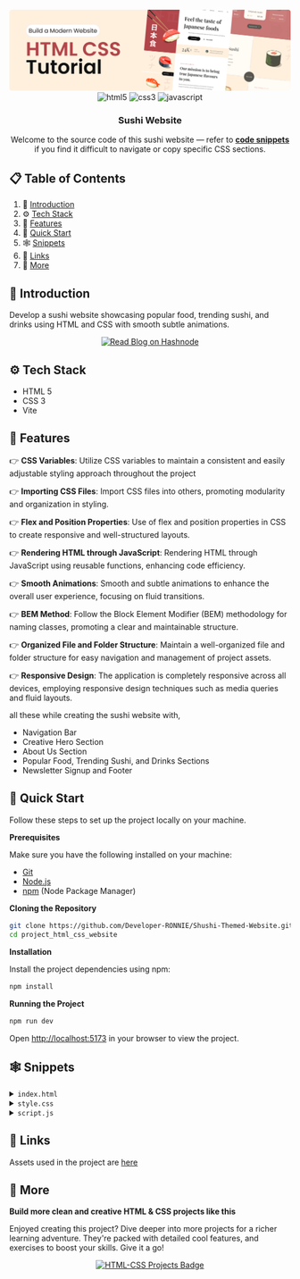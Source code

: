 <div align="center">
  <br />
    <a href="shushi-themed-website-gold.vercel.app" target="_blank">
      <img src="/assets/banner.png" alt="Project Banner">
    </a>
  <br />

  <div>
    <img src="https://img.shields.io/badge/-HTML_5-E34F26?style=for-the-badge&logoColor=white&logo=html5" alt="html5" />
    <img src="https://img.shields.io/badge/CSS3-1572B6?style=for-the-badge&logoColor=white&logo=css3" alt="css3" />
    <img src="https://img.shields.io/badge/JavaScript-F7DF1E?style=for-the-badge&logo=javascript&logoColor=white" alt="javascript" />


  </div>

  <h3 align="center">Sushi Website</h3>
    <div align="center">
     Welcome to the source code of this sushi website — refer to <a href="#snippets" ><b>code snippets</b></a> if you find it difficult to navigate or copy specific CSS sections.
     </div>

</div>

## 📋 <a name="table">Table of Contents</a>

1. 🤖 [Introduction](#introduction)
2. ⚙️ [Tech Stack](#tech-stack)
3. 🔋 [Features](#features)
4. 🤸 [Quick Start](#quick-start)
5. 🕸️ [Snippets](#snippets)
6. 🔗 [Links](#links)
7. 🚀 [More](#more)

## <a name="introduction">🤖 Introduction</a>

Develop a sushi website showcasing popular food, trending sushi, and drinks using HTML and CSS with smooth subtle animations. 

<p align="center">
  <a href="https://developer-ronnie.hashnode.dev" target="_blank">
    <img src="https://img.shields.io/badge/Read%20My%20Blog-Hashnode-blueviolet?style=for-the-badge&logo=internet-explorer&logoColor=white" alt="Read Blog on Hashnode"/>
  </a>
</p>


## <a name="tech-stack">⚙️ Tech Stack</a>

- HTML 5
- CSS 3
- Vite

## <a name="features">🔋 Features</a>

👉 **CSS Variables**: Utilize CSS variables to maintain a consistent and easily adjustable styling approach throughout the project

👉 **Importing CSS Files**: Import CSS files into others, promoting modularity and organization in styling.

👉 **Flex and Position Properties**: Use of flex and position properties in CSS to create responsive and well-structured layouts.

👉 **Rendering HTML through JavaScript**: Rendering HTML through JavaScript using reusable functions, enhancing code efficiency.

👉 **Smooth Animations**: Smooth and subtle animations to enhance the overall user experience, focusing on fluid transitions.

👉 **BEM Method**: Follow the Block Element Modifier (BEM) methodology for naming classes, promoting a clear and maintainable structure.

👉 **Organized File and Folder Structure**: Maintain a well-organized file and folder structure for easy navigation and management of project assets.

👉 **Responsive Design**: The application is completely responsive across all devices, employing responsive design techniques such as media queries and fluid layouts.

all these while creating the sushi website with,
* Navigation Bar
* Creative Hero Section
* About Us Section
* Popular Food, Trending Sushi, and Drinks Sections
* Newsletter Signup and Footer

## <a name="quick-start">🤸 Quick Start</a>

Follow these steps to set up the project locally on your machine.

**Prerequisites**

Make sure you have the following installed on your machine:

- [Git](https://git-scm.com/)
- [Node.js](https://nodejs.org/en)
- [npm](https://www.npmjs.com/) (Node Package Manager)

**Cloning the Repository**

```bash
git clone https://github.com/Developer-RONNIE/Shushi-Themed-Website.git
cd project_html_css_website
```

**Installation**

Install the project dependencies using npm:

```bash
npm install
```

**Running the Project**

```bash
npm run dev
```

Open [http://localhost:5173](http://localhost:5173) in your browser to view the project.

## <a name="snippets">🕸️ Snippets</a>

<details>
<summary><code>index.html</code></summary>

```html 
<!DOCTYPE html>
<html lang="en">
<head>
  <meta charset="UTF-8">
  <meta name="viewport" content="width=device-width, initial-scale=1.0">
  <link rel="icon" type="image/png" href="sushi.png" />
  <link rel="stylesheet" href="css/style.css">
  <link rel="stylesheet" href="https://cdnjs.cloudflare.com/ajax/libs/aos/2.3.4/aos.css">
  <title>ShushiWorld</title>
</head>
<body>
  <!-- Navbar  -->
  <header>
    <nav class="header__nav">
      <div class="header__logo">
        <h4 data-aos="fade-down" >Sushi World</h4>
        <div class="header__logo-overlay"></div>
      </div>

      <ul class="header__menu" data-aos="fade-down">
        <li>
          <a href="#menu">Menu</a>
        </li>
        <li>
          <a href="#food">Food</a>
        </li>
        <li>
          <a href="#services">Services</a>
        </li>
        <li>
          <a href="#about-us">About Us</a>
        </li>
        <li>
          <img src="assets/search.svg" alt="search">
        </li>
      </ul>

      <ul class="header__menu-mobile" data-aos="fade-down">
        <li>
          <img src="assets/menu.svg" alt="menu">
        </li>
      </ul>
    </nav>
    
  </header>

  <!-- Hero Section -->
  <section class="hero">
    <div class="hero-image">
      <img 
      src = "assets/sushi-1.png"
      alt = "sushi"
      data-aos="fade-up"
      />

      <h2 data-aos="fade-up">
        日  <br/>
        本  <br/>
        食   
      </h2>

      <div class="hero-image__overlay"></div>
    </div>

    <div class="hero-content">
      <div class="hero-content-info" data-aos="fade-left">
        <h1>Feel the taste of Japanese food</h1>
        <p>Feel the taste of the most popular Japanese food from anywhere and anytime.</p>

        <div class="hero-content__buttons">
          <button class="hero-content__order-button">
            Order Now 
          </button>
          <button class="hero-content__play-button">
            <img src="assets/play-circle.svg" alt="play"/>
            How to Order
          </button>
        </div> 
      </div>

      <div class="hero-content__testimonial" data-aos="fade-up">
        <div class="hero-content__customer flex-center">
          <h4>24<span>k+</span></h4>
          <p>Happy Customers</p>
        </div>

        <div class="hero-content__review">
          <img src="assets/user.png" alt="user" />
          <p>This is the best Japanese food delivery service that ever existed.</p>
        </div>
      </div>

      

    </div>

    
  </section>

  <!-- About Us Section -->
  <section class="about-us" id="about-us">
    <div class="about-us__image">
      <div class="about-us__image-sushi3">
        <img src="assets/sushi-3.png" alt="sushi" data-aos="fade-right"/>
      </div>

      <button class="about-us__button">
        Learn More

        <img src="assets/arrow-up-right.svg" alt="learn more"/>
      </button>

      <div class="about-us__image-sushi2">
        <img src="assets/sushi-2.png" alt="sushi" data-aos="fade-right"/>
      </div>

    </div>

    <div class="about-us__content" data-aos="fade-left">
      <p class="sushi__subtitle">
        About Us / 私たちに関しましては
      </p>
      <h3 class="sushi__title">
        Our mission is to bring true Japanese flavours to you.
      </h3>
      <p class="sushi__description">
        We will continue to provide the experince of Omotenashi, the Japanese mindset of hospitality, with our shopping and dinning for our customers.
      </p>

    </div>
  </section>

  <!-- Popular Foods Section -->
  <section class="popular-foods" id="menu">
    <h2 class="popular-foods__title" data-aos="flip-up">
      Popular Foods/ 人気 
    </h2>

    <div class="popular-foods__filters sushi__hide-scrollbar" data-aos="fade-up">
      <button class="popular-foods__filter-btn active">All</button>
      <button class="popular-foods__filter-btn">
        <img src="assets/sushi-9.png" alt="sushi 9">
        Sushi
      </button>
      <button class="popular-foods__filter-btn">
        <img src="assets/sushi-8.png" alt="sushi 8">
        Ramen
      </button>
      <button class="popular-foods__filter-btn">
        <img src="assets/sushi-7.png" alt="sushi 7">
        Udon
      </button>
      <button class="popular-foods__filter-btn">
        <img src="assets/sushi-6.png" alt="sushi 6">
        Danggo
      </button>
      <button class="popular-foods__filter-btn ">All</button>

    </div>

    <div class="popular-foods__catalogue" data-aos="fade-up">
      <article class="popular-foods__card">
        <img class="popular-foods__card-image" src="assets/sushi-12.png" alt="sushi-12">

        <h4 class="popular-foods__card-title">Chezu Shushi</h4>

        <div class="popular-foods__card-details flex-between">
          <div class="popular-foods__card-rating">
            <img src="assets/star.svg" alt="star">
            <p>4.9</p>
          </div>

          <p class="popular-foods__card-price">$21.00</p>
        </div>
      </article>
      <article class="popular-foods__card active-card">
        <img class="popular-foods__card-image" src="assets/sushi-11.png" alt="sushi-11">

        <h4 class="popular-foods__card-title">Original Shushi</h4>

        <div class="popular-foods__card-details flex-between">
          <div class="popular-foods__card-rating">
            <img src="assets/star.svg" alt="star">
            <p>5.0</p>
          </div>

          <p class="popular-foods__card-price">$19.00</p>
        </div>
      </article>
      <article class="popular-foods__card">
        <img class="popular-foods__card-image" src="assets/sushi-10.png" alt="sushi-10">

        <h4 class="popular-foods__card-title">Ramen Legendo</h4>

        <div class="popular-foods__card-details flex-between">
          <div class="popular-foods__card-rating">
            <img src="assets/star.svg" alt="star">
            <p>4.7</p>
          </div>

          <p class="popular-foods__card-price">$13.00</p>
        </div>
      </article>

    </div>

    <button class="popular-foods__button">
      Explore Food 
      <img src="assets/arrow-right.svg" alt="arrow-right">
    </button>
  </section>

  <!-- Trending Section -->
  <section class="trending" id="food">
    <section class="trending-sushi">

      <div class="trending__content" data-aos="fade-right">
        <p class="sushi__subtitle">Whats's Trending / トレンド </p>

        <h3 class="sushi__title">Japanese Sushi</h3>
        <p class="sushi__description">Feel the taste of the most delicious Sushi here.</p>

        <ul class="trending__list flex-between">
          <li>
            <div class="trending__icon flex-center">
              <img src="assets/check.svg" alt="check">
            </div>
            <p>Make Sushi</p>
          </li>
          <li>
            <div class="trending__icon flex-center">
              <img src="assets/check.svg" alt="check">
            </div>
            <p>Oshizushi</p>
          </li>
          <li>
            <div class="trending__icon flex-center">
              <img src="assets/check.svg" alt="check">
            </div>
            <p>Uramaki Sushi</p>
          </li>
          <li>
            <div class="trending__icon flex-center">
              <img src="assets/check.svg" alt="check">
            </div>
            <p>Nigiri Sushi</p>
          </li>
          <li>
            <div class="trending__icon flex-center">
              <img src="assets/check.svg" alt="check">
            </div>
            <p>Temaki Sushi</p>
          </li>
          <li>
            <div class="trending__icon flex-center">
              <img src="assets/check.svg" alt="check">
            </div>
            <p>Inari Sushi</p>
          </li>
        </ul>
      </div>
      
      <div class="trending__image flex-center">
        <img src="assets/sushi-5.png" alt="sushi-5" data-aos="fade-left">

        <div class="trending__arrow trending__arrow-left">
          <img src="assets/arrow-vertical.svg" alt="arrow vertical">
        </div>
        
        <div class="trending__arrow trending__arrow-bottom">
          <img src="assets/arrow-horizontal.svg" alt="arrow arrow-horizontal">
        </div>
      </div>

    </section>

    <div class="trending__discover" data-aos="zoom-in">
      <p>Discover</p>
    </div>

    <section class="trending-drinks">

      <div class="trending__image flex-center">
        <img src="assets/sushi-4.png" alt="sushi-4" data-aos="fade-right">

        <div class="trending__arrow trending__arrow-top">
          <img src="assets/arrow-horizontal.svg" alt="arrow horizontal">
        </div>
        
        <div class="trending__arrow trending__arrow-right">
          <img src="assets/arrow-vertical.svg" alt="arrow arrow-vertical">
        </div>
      </div>

      <div class="trending__content" data-aos="fade-left">
        <p class="sushi__subtitle">Whats's Trending / トレンド </p>

        <h3 class="sushi__title">Japanese Drinks</h3>
        <p class="sushi__description">Feel the taste of the most delicious Japanese Drinks here.</p>

        <ul class="trending__list flex-between">
          <li>
            <div class="trending__icon flex-center">
              <img src="assets/check.svg" alt="check">
            </div>
            <p>Oruncha</p>
          </li>
          <li>
            <div class="trending__icon flex-center">
              <img src="assets/check.svg" alt="check">
            </div>
            <p>Sakura Tea</p>
          </li>
          <li>
            <div class="trending__icon flex-center">
              <img src="assets/check.svg" alt="check">
            </div>
            <p>Aojiru</p>
          </li>
          <li>
            <div class="trending__icon flex-center">
              <img src="assets/check.svg" alt="check">
            </div>
            <p>Ofukucha</p>
          </li>
          <li>
            <div class="trending__icon flex-center">
              <img src="assets/check.svg" alt="check">
            </div>
            <p>Kombu-cha</p>
          </li>
          <li>
            <div class="trending__icon flex-center">
              <img src="assets/check.svg" alt="check">
            </div>
            <p>Mugicha</p>
          </li>
        </ul>
      </div>

    </section>

  </section>

  <!-- Subscription Section -->
  <section class="subscription flex-center" id="services">
    <h2 data-aos="flip-down">
      Get offers stright <br/>
      to your inbox
    </h2>
    <p data-aos="fade-up">Sign up for the Sushiman newsletter </p>

    <div class="subscription__form" data-aos= "fade-up">
      <input type="text" placeholder="Enter your email address"/>
      <button>Get Started</button>
    </div>
  </section>

  <!-- Footer Section -->
  <footer class="footer flex-between">
    <h3 class="footer__logo">
      <span>Sushi</span>World
    </h3>

    <ul class="footer__nav">
      <li><a href="#menu">Menu</a></li>
      <li><a href="#food">Food</a></li>
      <li><a href="#services">Services</a></li>
      <li><a href="#about-us">About Us</a></li>
    </ul>

    <ul class="footer__social">
      <li class="flex-center">
        <img src="assets/facebook.svg" alt="facebook">
      </li>
      <li class="flex-center">
        <img src="assets/instagram.svg" alt="instagram">
      </li>
      <li class="flex-center">
        <img src="assets/twitter.svg" alt="twitter">
      </li>
    </ul>
  </footer>
  
  <script type="module" src="js/script.js"></script>
</body>
</html>
```
</details>

<details>
<summary><code>style.css</code></summary>

```css
@import url("https://fonts.googleapis.com/css2?family=Playfair+Display:wght@400;500;600;700;800;900&display=swap");
@import url("https://fonts.googleapis.com/css2?family=Plus+Jakarta+Sans:wght@200;300;400;500;600;700;800&display=swap");

/* other css file imports */
@import url("sections/header.css");
 @import url("sections/hero.css");
@import url("sections/about.css");
@import url("sections/popular.css");
@import url("sections/trending.css");
@import url("sections/subscribe.css");
@import url("sections/footer.css"); 

/* CSS variables for reusablity across all files (including above imported) */
:root {
  --playfair-display: "Playfair Display", serif;
  --plus-jakarta-sans: "Plus Jakarta Sans", sans-serif;

  --primary-color: #b1454a;
  --secondary-color: #121212;

  --black-200: #020202;
  --black-300: #333333;
  --black-400: #1f1e31;
  --black-500: #555555;
  --gray-100: #888888;

  --color-white: #fff;
  --color-creamson: #fff0de;
}

* {
  margin: 0;
  padding: 0;
  box-sizing: border-box;
  scroll-behavior: smooth;
}

body {
  max-width: 1280px;
  margin: 0 auto;
  background-color: var(--color-creamson);
}

a {
  text-decoration: none;
  color: inherit;
}


.flex-center {
  display: flex;
  justify-content: center;
  align-items: center;
}

.flex-between {
  display: flex;
  justify-content: space-between;
  align-items: center;
}

.sushi__subtitle {
  font-size: 18px;
  font-weight: 400;
  font-family: var(--plus-jakarta-sans);

  color: var(--primary-color);
  opacity: 0.8;

  letter-spacing: -0.01em;
}

.sushi__title {
  font-size: 64px;
  font-weight: 600;
  font-family: var(--playfair-display);

  color: var(--secondary-color);

  margin-top: 16px;
}

.sushi__description {
  font-size: 18px;
  font-weight: 400;
  font-family: var(--plus-jakarta-sans);

  line-height: 36px;
  letter-spacing: -0.01em;

  color: var(--secondary-color);
  opacity: 0.8;

  margin: 32px 0px;
}

/* Hide scrollbar for Chrome, Safari and Opera */
.sushi__hide-scrollbar::-webkit-scrollbar {
  display: none;
}

/* Hide scrollbar for IE, Edge and Firefox */
.sushi__hide-scrollbar {
  -ms-overflow-style: none; /* IE and Edge */
  scrollbar-width: none; /* Firefox */
}

/* START: about us media queries */
@media screen and (max-width: 1024px) {
  .about-us {
    flex-direction: column;
  }

  .about-us__image {
    flex-direction: row;
  }

  .about-us__image-sushi3 {
    border-bottom: none;
    border-right: 8px solid var(--color-creamson);
  }

  .about-us__button {
    display: none;
  }
}

@media screen and (max-width: 750px) {
  .about-us__image {
    flex-direction: column;
  }

  .about-us__image-sushi3 {
    border-bottom: 8px solid var(--color-creamson);
    border-right: none;
  }

  .about-us__button {
    display: block;
    top: 47%;
  }
}

@media screen and (max-width: 550px) {
  .about-us__image-sushi2 img,
  .about-us__image-sushi3 img {
    width: 50%;
    height: 160px;

    object-fit: contain;
  }

  .about-us__image div {
    padding: 32px;
  }

  .about-us__button {
    top: 44%;
  }

  .about-us__content {
    padding: 32px;
  }
}
/* END: about us media queries */


/* START: header media querie */
@media screen and (max-width: 900px) {
  .header__nav {
    background: var(--primary-color);
  }

  .header__menu {
    display: none;
  }

  .header__menu-mobile {
    display: flex;
  }
}

@media screen and (max-width: 550px) {
  .header__logo {
    padding-left: 0;
  }
}
/* END: header media queries */

/* START: hero media queries */
@media screen and (max-width: 1060px) {
  .hero {
    flex-direction: column;
  }

  .hero-image img {
    width: 100%;

    transform: matrix(1, 0.05, 0, 1.25, 0, 0) !important;
  }
}

@media screen and (max-width: 750px) {
  .hero-image h2 {
    font-size: 70px;
    line-height: 90px;
  }
}

@media screen and (max-width: 550px) {
  .hero-image h2 {
    font-size: 40px;
    line-height: 60px;
  }

  .hero-content-info {
    padding: 32px;
  }

  .hero-content-info h1 {
    font-size: 60px;
  }

  .hero-content-info p {
    margin: 32px 0;
  }

  .hero-content__buttons {
    margin: 41px 0;
  }

  .hero-content__testimonial {
    padding: 32px;
  }
}
/* END: hero media queries */

/* START: popular media queries */
@media screen and (max-width: 550px) {
  .popular-foods {
    padding: 64px 32px;
  }

  .popular-foods__card,
  .popular-foods__card.active-card {
    min-width: 100%;
  }
}
/* END: popular media queries */

/* START: subscribe media queries */
@media screen and (max-width: 550px) {
  .subscription {
    padding: 64px 32px;
  }

  .subscription h2 {
    font-size: 68px;
    line-height: 100px;
  }

  .subscription__form {
    flex-direction: column;
    gap: 20px;

    min-width: 100%;
    border-radius: 20px;
    padding: 0;

    border: none;
  }

  .subscription__form input {
    min-height: 50px;

    border: 1px solid rgba(255, 255, 255, 0.5);
    padding: 10px 20px;
    border-radius: 30px;
  }

  .subscription__form button {
    min-width: 100%;
  }
}
/* END: subscribe media queries */

/* START: trending media queries */
@media screen and (max-width: 1024px) {
  .trending-sushi {
    flex-direction: column;
  }

  .trending-drinks {
    flex-direction: column-reverse;
  }

  .trending__image {
    width: 100%;
    background-size: cover;
  }

  .trending__discover {
    display: none;
  }

  .trending__arrow {
    display: none;
  }
}

@media screen and (max-width: 550px) {
  .trending__image img {
    width: 70%;
    height: 70%;
  }

  .trending__content {
    padding: 32px;
  }
}
/* END: trending media queries */
```
</details>

<details>
<summary><code>script.js</code></summary>

```javascript
// import images as relative image path won't work with vite/vercel.
import check from '../assets/check.svg'
import star from '../assets/star.svg'
import sushi12 from '../assets/sushi-12.png'
import sushi11 from '../assets/sushi-11.png'
import sushi10 from '../assets/sushi-10.png'

import AOS from "aos";
import "aos/dist/aos.css";

AOS.init({
    duration: 1000,
    offset: 100,
    once: false, // Animates every time it enters viewport
});

const trendingSushis = [
    'Make Sushi',
    'Nigiri Sushi',
    'Oshizushi',
    'Temaki Sushi',
    'Uramaki Sushi',
    'Inari Sushi'
];

const trendingDrinks = [
    "Oruncha",
    "Ofukucha",
    "Sakura Tea",
    "Kombu-cha",
    "Aojiru",
    "Mugicha",
]

const cards = [
    {
        imgSrc: sushi12,
        alt: "sushi-12",
        title: "Chezu Sushi",
        rating: "4.8",
        price: "$21.00"
    },
    {
        imgSrc: sushi11,
        alt: "sushi-11",
        title: "Originale Sushi",
        rating: "4.8",
        price: "$21.00",
        active: true
    },
    {
        imgSrc: sushi10,
        alt: "sushi-10",
        title: "Ramen Legendo",
        rating: "4.8",
        price: "$21.00"
    }
];
```
</details>



## <a name="links">🔗 Links</a>

Assets used in the project are [here](https://drive.google.com/file/d/1feqXd1mPKjdQDjd3l4hV_JcX-l1mJRor/view)

## <a name="more">🚀 More</a>

**Build more clean and creative HTML & CSS projects like this**

Enjoyed creating this project? Dive deeper into more projects for a richer learning adventure. They're packed with detailed cool features, and exercises to boost your skills. Give it a go!


<p align="center">
  <a href="https://github.com/Developer-RONNIE/">
    <img src="https://img.shields.io/badge/HTML--CSS-Projects-black?style=for-the-badge&logo=github&logoColor=white" alt="HTML-CSS Projects Badge" />
  </a>
</p>



